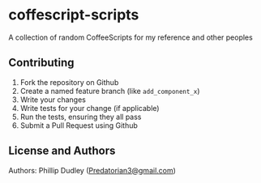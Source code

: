 coffescript-scripts
===================

A collection of random CoffeeScripts for my reference and other peoples

Contributing  
------------  

1. Fork the repository on Github  
2. Create a named feature branch (like `add_component_x`)  
3. Write your changes  
4. Write tests for your change (if applicable)  
5. Run the tests, ensuring they all pass  
6. Submit a Pull Request using Github  

License and Authors  
-------------------  
Authors: Phillip Dudley (Predatorian3@gmail.com)  
